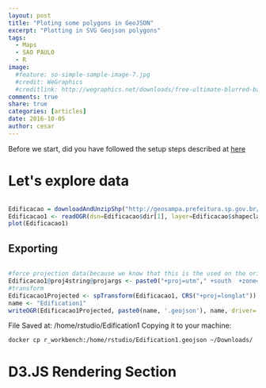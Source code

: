 ```yaml
---
layout: post
title: "Ploting some polygons in GeoJSON"
excerpt: "Plotting in SVG Geojson polygons"
tags:
  - Maps
  - SAO PAULO
  - R
image:
  #feature: so-simple-sample-image-7.jpg
  #credit: WeGraphics
  #creditlink: http://wegraphics.net/downloads/free-ultimate-blurred-background-pack/
comments: true
share: true
categories: [articles]
date: 2016-10-05
author: cesar
---
```


Before we start, did you have followed the setup steps described at [here]({{site.url}}/RStudioSetupV2)

# Let's explore data



```R

Edificacao = downloadAndUnzipShp("http://geosampa.prefeitura.sp.gov.br/PaginasPublicas/downloadArquivoOL.aspx?orig=DownloadCamadas&arq=06_Habita%E7%E3o%20e%20Edifica%E7%E3o%5C%5CEdifica%E7%E3o%5C%5CShapefile%5C%5CSHP_edificacao_SE&arqTipo=Shapefile")
Edificacao1 <- readOGR(dsn=Edificacao$dir[1], layer=Edificacao$shapeclass[1])
plot(Edificacao1)
```

## Exporting

```R

#force projection data(because we know that this is the used on the original data)
Edificacao1@proj4string@projargs <- paste0("+proj=utm"," +south  +zone=",23," +datum=","WGS84")
#transform
Edificacao1Projected <- spTransform(Edificacao1, CRS("+proj=longlat"))
name <- "Edification1"
writeOGR(Edificacao1Projected, paste0(name, '.geojson'), name, driver='GeoJSON')

```

File Saved at: /home/rstudio/Edification1
Copying it to your machine:

```bash
docker cp r_workbench:/home/rstudio/Edification1.geojson ~/Downloads/
```



# D3.JS Rendering Section
<script src="https://d3js.org/d3.v3.min.js"></script>

<style> /* set the CSS */
#viz {
    margin: 0;
    padding: 0;
    width: 100%;
    height: 100%;
}
</style>

<div id="viz"></div>
<script>

    var width = 900,
        height = 900;

    console.log("{{site.url}}/articlesData/Edification1.geojson");

    /*
    var svg = d3.select("#viz").append("svg")
        .attr("width", width)
        .attr("height", height)
        .attr("class", "svg")
          .call(d3.behavior.zoom().on("zoom", function () {
          svg.attr("transform", "translate(" + d3.event.translate + ")" + " scale(" + d3.event.scale + ")")
        }))
        .append("g");
    */

    var svg = d3.select("#viz").append("svg")
        .attr("width", width)
        .attr("height", height)
        .attr("class", "svg")
        .append("g");
    console.log("{{site.url}}/articlesData/Edification1.geojson");



    d3.json("{{site.url}}/articlesData/Edification1.geojson", function(map) {
          var projection = d3.geo.mercator().scale(1).translate([0,0]).precision(0);
          var path = d3.geo.path().projection(projection);
          var bounds = path.bounds(map);

          var scale = .95 / Math.max((bounds[1][0] - bounds[0][0]) / width,
              (bounds[1][1] - bounds[0][1]) / height);
          var transl = [(width - scale * (bounds[1][0] + bounds[0][0])) / 2,
              (height - scale * (bounds[1][1] + bounds[0][1])) / 2];
          projection.scale(scale).translate(transl);

          svg.selectAll("path").data(map.features).enter().append("path")
            .attr("d", path)
            .style("fill", "none")
            .style("stroke", "black");
        });

        d3.json("https://i40poster.github.io/geoFrackerBlog/articlesData/Edification1.geojson", function(map) {
              var projection = d3.geo.mercator().scale(1).translate([0,0]).precision(0);
              var path = d3.geo.path().projection(projection);
              var bounds = path.bounds(map);

              var scale = .95 / Math.max((bounds[1][0] - bounds[0][0]) / width,
                  (bounds[1][1] - bounds[0][1]) / height);
              var transl = [(width - scale * (bounds[1][0] + bounds[0][0])) / 2,
                  (height - scale * (bounds[1][1] + bounds[0][1])) / 2];
              projection.scale(scale).translate(transl);

              vis.selectAll("path").data(map.features).enter().append("path")
                .attr("d", path)
                .style("fill", "none")
                .style("stroke", "black");
            });


</script>


```html
<script src="https://d3js.org/d3.v3.min.js"></script>

<style> /* set the CSS */
#viz {
    margin: 0;
    padding: 0;
    width: 100%;
    height: 100%;
}
</style>

<div id="viz"></div>
<script>

    var width = 900,
        height = 900;

    console.log("{{site.url}}/articlesData/Edification1.geojson");

    var svg = d3.select("#viz").append("svg")
        .attr("width", width)
        .attr("height", height)
        .attr("class", "svg")
          .call(d3.behavior.zoom().on("zoom", function () {
          svg.attr("transform", "translate(" + d3.event.translate + ")" + " scale(" + d3.event.scale + ")")
        }))
        .append("g");
    console.log("{{site.url}}/articlesData/Edification1.geojson");



    d3.json("{{site.url}}/articlesData/Edification1.geojson", function(map) {
          var projection = d3.geo.mercator().scale(1).translate([0,0]).precision(0);
          var path = d3.geo.path().projection(projection);
          var bounds = path.bounds(map);

          var scale = .95 / Math.max((bounds[1][0] - bounds[0][0]) / width,
              (bounds[1][1] - bounds[0][1]) / height);
          var transl = [(width - scale * (bounds[1][0] + bounds[0][0])) / 2,
              (height - scale * (bounds[1][1] + bounds[0][1])) / 2];
          projection.scale(scale).translate(transl);

          svg.selectAll("path").data(map.features).enter().append("path")
            .attr("d", path)
            .style("fill", "none")
            .style("stroke", "black");
        });

        d3.json("https://i40poster.github.io/geoFrackerBlog/articlesData/Edification1.geojson", function(map) {
              var projection = d3.geo.mercator().scale(1).translate([0,0]).precision(0);
              var path = d3.geo.path().projection(projection);
              var bounds = path.bounds(map);

              var scale = .95 / Math.max((bounds[1][0] - bounds[0][0]) / width,
                  (bounds[1][1] - bounds[0][1]) / height);
              var transl = [(width - scale * (bounds[1][0] + bounds[0][0])) / 2,
                  (height - scale * (bounds[1][1] + bounds[0][1])) / 2];
              projection.scale(scale).translate(transl);

              vis.selectAll("path").data(map.features).enter().append("path")
                .attr("d", path)
                .style("fill", "none")
                .style("stroke", "black");
            });


</script>
```



# References:
<http://stackoverflow.com/questions/23953366/d3-large-geojson-file-does-not-show-draw-map-properly-using-projections>

# Extra commands
```R
geofracker.utm2decimalSouth <- function(data,zone,datum){
    #coordinates(newData) <- c("easting","northing")
    crs <- paste0("+proj=utm+zone=",zone,"+datum=",datum)
    data@proj4string@projargs <- paste0("+proj=utm"," +south  +zone=",zone," +datum=",datum)
    spTransform(data, CRS("+proj=longlat"))}


# Extra code:
# Lat, Long, Data
Edificacao1iDF <- data.frame(coordinates(Edificacao1inDegrees)[,2], coordinates(Edificacao1inDegrees)[,1], Edificacao1inDegrees$eq_id )

#Abastecimento1iDF <- data.frame(Abastecimento1iDF_Lat, Abastecimento1iDF_Long, Abastecimento1iDF$variable )
# Renaming
# http://stackoverflow.com/questions/7531868/how-to-rename-a-single-column-in-a-data-frame-in-r
colnames(Edificacao1iDF) = c("lat","long","data")
geojson_write(Edificacao1iDF, lat = 'lat', lon = 'long',file = "/home/rstudio/Edification1")

```
